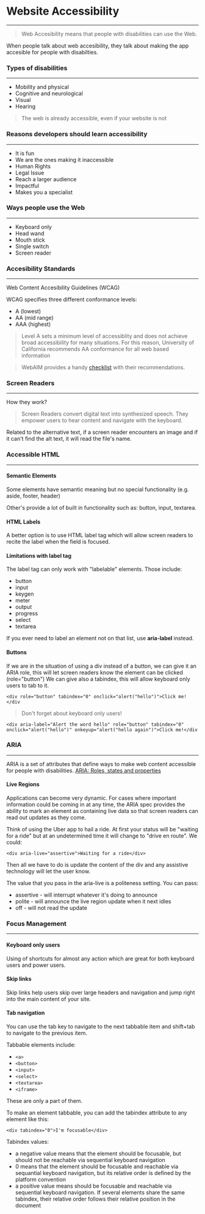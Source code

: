# Website Accessibility

---

> Web Accesibility means that people with disabilities can use the Web.

When people talk about web accesibility, they talk about making the app accesible for people with disabilties.

### Types of disabilities

---

- Mobility and physical
- Cognitive and neurological
- Visual
- Hearing

> The web is already accessible, even if your website is not

### Reasons developers should learn accessibility

---

- It is fun
- We are the ones making it inaccessible
- Human Rights
- Legal Issue
- Reach a larger audience
- Impactful
- Makes you a specialist

### Ways people use the Web

---

- Keyboard only
- Head wand
- Mouth stick
- Single switch
- Screen reader

### Accesibility Standards

---

Web Content Accesibility Guidelines (WCAG)

WCAG specifies three different conformance levels:

- A (lowest)
- AA (mid range)
- AAA (highest)

> Level A sets a minimum level of accessiblity and does not achieve broad accessibility for many situations. For this reason, University of California recommends AA conformance for all web based information

> WebAIM provides a handy [checklist](https://webaim.org/standards/wcag/checklist "WebAIM Checklist") with their recommendations.

### Screen Readers

---

How they work?

> Screen Readers convert digital text into synthesized speech. They empower users to hear content and navigate with the keyboard.

Related to the alternative text, if a screen reader encounters an image and if it can't find the alt text, it will read the file's name.

### Accessible HTML

---

#### Semantic Elements

Some elements have semantic meaning but no special functionality (e.g. aside, footer, header)

Other's provide a lot of built in functionality such as: button, input, textarea.

#### HTML Labels

A better option is to use HTML label tag which will allow screen readers to recite the label when the field is focused.

#### Limitations with label tag

The label tag can only work with "labelable" elements. Those include:

- button
- input
- keygen
- meter
- output
- progress
- select
- textarea

If you ever need to label an element not on that list, use **aria-label** instead.

#### Buttons

If we are in the situation of using a div instead of a button, we can give it an ARIA role, this will let screen readers know the element can be clicked (role="button")
We can give also a tabindex, this will allow keyboard only users to tab to it.

`<div role="button" tabindex="0" onclick="alert("hello")">Click me!</div`

> Don't forget about keyboard only users!

`<div aria-label="Alert the word hello" role="button" tabindex="0" onclick="alert("hello")" onkeyup="alert("hello again")">Click me!</div`

### ARIA

---

ARIA is a set of attributes that define ways to make web content accessible for people with disabilities.
[ARIA: Roles, states and properties](https://developer.mozilla.org/en-US/docs/Web/Accessibility/ARIA/ARIA_Techniques "ARIA: Roles, states and description")

#### Live Regions

Applications can become very dynamic. For cases where important information could be coming in at any time, the ARIA spec provides the ability to mark an element as containing live data so that screen readers can read out updates as they come.

Think of using the Uber app to hail a ride. At first your status will be "waiting for a ride" but at an undetermined time it will change to "drive en route". We could:

`<div aria-live="assertive">Waiting for a ride</div>`

Then all we have to do is update the content of the div and any assistive technology will let the user know.

The value that you pass in the aria-live is a politeness setting. You can pass:

- assertive - will interrupt whatever it's doing to announce
- polite - will announce the live region update when it next idles
- off - will not read the update

### Focus Management

---

#### Keyboard only users

Using of shortcuts for almost any action which are great for both keyboard users and power users.

#### Skip links

Skip links help users skip over large headers and navigation and jump right into the main content of your site.

#### Tab navigation

You can use the tab key to navigate to the next tabbable item and shift+tab to navigate to the previous item.

Tabbable elements include:

- `<a>`
- `<button>`
- `<input>`
- `<select>`
- `<textarea>`
- `<iframe>`

These are only a part of them.

To make an element tabbable, you can add the tabindex attribute to any element like this:

`<div tabindex="0">I'm focusable</div>`

Tabindex values:

- a negative value means that the element should be focusable, but should not be reachable via sequential keyboard navigation
- 0 means that the element should be focusable and reachable via sequantial keyboard navigation, but its relative order is defined by the platform convention
- a positive value means should be focusable and reachable via sequential keyboard navigation. If several elements share the same tabindex, their relative order follows their relative position in the document
